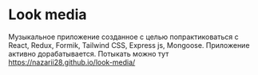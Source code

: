 # Look media

Музыкальное приложение созданное с целью попрактиковаться с React, Redux, Formik, Tailwind CSS, Express js, Mongoose. Приложение активно дорабатывается.
Потыкать можно тут https://nazarii28.github.io/look-media/
